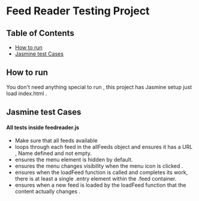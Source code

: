 # Feed Reader Testing Project

## Table of Contents

- [How to run](#run)
- [Jasmine test Cases](#tests)

## How to run

You don't need anything special to run , this project
has Jasmine setup just load index.html .


## Jasmine test Cases

####  All tests inside feedreader.js

- Make sure that all feeds available 
- loops through each feed in the allFeeds object and ensures it has a URL , Name  defined and not empty.
- ensures the menu element is hidden by default.
- ensures the menu changes visibility when the menu icon is clicked .
- ensures when the loadFeed function is called and completes its work, there is at least a single .entry element within the .feed container.
- ensures when a new feed is loaded by the loadFeed function that the content actually changes .

